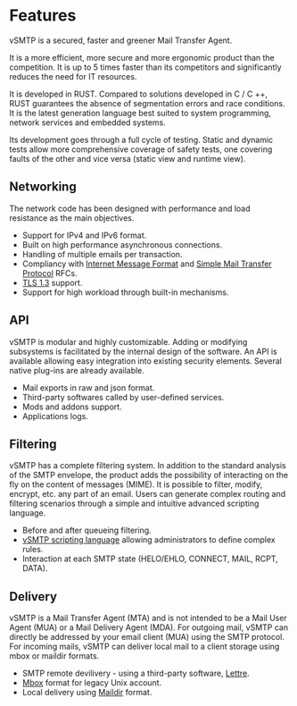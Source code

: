 # Features

vSMTP is a secured, faster and greener Mail Transfer Agent.

It is a more efficient, more secure and more ergonomic product than the competition. It is up to 5 times faster than its competitors and significantly reduces the need for IT resources.

It is developed in RUST. Compared to solutions developed in C / C ++, RUST guarantees the absence of segmentation errors and race conditions. It is the latest generation language best suited to system programming, network services and embedded systems.

Its development goes through a full cycle of testing. Static and dynamic tests allow more comprehensive coverage of safety tests, one covering faults of the other and vice versa (static view and runtime view).

## Networking

The network code has been designed with performance and load resistance as the main objectives.

- Support for IPv4 and IPv6 format.
- Built on high performance asynchronous connections.
- Handling of multiple emails per transaction.
- Compliancy with [Internet Message Format] and [Simple Mail Transfer Protocol] RFCs.
- [TLS 1.3] support.
- Support for high workload through built-in mechanisms.

[Internet Message Format]: https://datatracker.ietf.org/doc/html/rfc5322
[Simple Mail Transfer Protocol]: https://datatracker.ietf.org/doc/html/rfc5321
[TLS 1.3]: https://datatracker.ietf.org/doc/html/rfc8446

## API

vSMTP is modular and highly customizable.  Adding or modifying subsystems is facilitated by the internal design of the software. An API is available allowing easy integration into existing security elements. Several native plug-ins are already available.

- Mail exports in raw and json format.
- Third-party softwares called by user-defined services.
- Mods and addons support.
- Applications logs.

## Filtering

vSMTP has a complete filtering system. In addition to the standard analysis of the SMTP envelope, the product adds the possibility of interacting on the fly on the content of messages (MIME). It is possible to filter, modify, encrypt, etc. any part of an email. Users can generate complex routing and filtering scenarios through a simple and intuitive advanced scripting language.

- Before and after queueing filtering.
- [vSMTP scripting language] allowing administrators to define complex rules.
- Interaction at each SMTP state (HELO/EHLO, CONNECT, MAIL, RCPT, DATA).

[vSMTP Scripting Language]: reference/vSL/vsl.md

## Delivery

vSMTP is a Mail Transfer Agent (MTA) and is not intended to be a Mail User Agent (MUA) or a Mail Delivery Agent (MDA). For outgoing mail, vSMTP can directly be addressed by your email client (MUA) using the SMTP protocol. For incoming mails, vSMTP can deliver local mail to a client storage using mbox or maildir formats.

- SMTP remote devilivery - using a third-party software, [Lettre].
- [Mbox] format for legacy Unix account.
- Local delivery using [Maildir] format.

[Mbox]: https://datatracker.ietf.org/doc/html/rfc4155
[Maildir]: https://en.wikipedia.org/wiki/Maildir
[Lettre]: https://github.com/lettre/lettre
